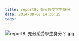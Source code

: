 ```yaml
---
title: report8. 充分感受学生身份
date: 2014-08-08 14:36:15
tags:
---
```

![report8. 充分感受學生身分？.jpg](https://i.loli.net/2018/03/23/5ab51937cfb62.jpg)
